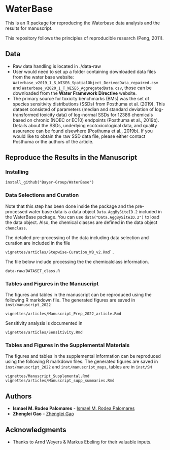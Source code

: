 # WaterBase


This is an R package for reproducing the Waterbase data analysis and the results for manuscript.

This repository follows the principles of reproducible research (Peng, 2011).

## Data

- Raw data handling is located in ./data-raw
- User would need to set up a folder containing downloaded data files from the water base website:  `Waterbase_v2019_1_S_WISE6_SpatialObject_DerivedData_repaired.csv` and `Waterbase_v2020_1_T_WISE6_AggregatedData.csv`, those can be downloaded from the **Water Framework Directive** website.
- The primary source for toxicity benchmarks (BMs) was the set of species sensitivity distributions (SSDs) from Posthuma et al. (2019). This dataset consisted of parameters (median and standard deviation of log-transformed toxicity data) of log-normal SSDs for 12386 chemicals based on chronic (NOEC or EC10) endpoints (Posthuma et al., 2019b). Details about the SSDs, underlying ecotoxicological data, and quality assurance can be found elsewhere (Posthuma et al., 2019b). If you would like to obtain the raw SSD data file, please either contact Posthuma or the authors of the article. 


## Reproduce the Results in the Manuscript

### Installing


```
install_github("Bayer-Group/WaterBase")
```

### Data Selections and Curation

Note that this step has been done inside the package and the pre-processed water base data is a data object `Data.AggBySiteID.2` included in the WaterBase package. You can use `data("Data.AggBySiteID.2")` to load the data object. Also, the chemical classes are defined in the data object `chemclass`.

The detailed pre-processing of the data including data selection and curation are included in the file 

```
vignettes/articles/Stepwise-Curation_WB_v2.Rmd`. 
```

The file below include processing the the chemicalclass information.

```
data-raw/DATASET_class.R
```


### Tables and Figures in the Manuscript

The figures and tables in the manuscript can be reproduced using the following R markdown file. The generated figures are saved in `inst/manuscript_2022`

```
vignettes/articles/Manuscript_Prep_2022_article.Rmd
```

Sensitivity analysis is documented in 

```
vignettes/articles/Sensitivity.Rmd
```

### Tables and Figures in the Supplemental Materials

The figures and tables in the supplemental information can be reproduced using the following R markdown files. The generated figures are saved in `inst/manuscript_2022` and `inst/manuscript_maps`, tables are in `inst/SM`

```
vignettes/Manuscript_Supplemental.Rmd
vignettes/articles/Manuscript_supp_summaries.Rmd
```

## Authors

* **Ismael M. Rodea Palomares** - [Ismael M. Rodea Palomares](mailto:ismaelm.rodeapalomares@bayer.com)
* **Zhenglei Gao** - [Zhenglei Gao](mailto:zhenglei.gao@bayer.com)


## Acknowledgments

* Thanks to Arnd Weyers & Markus Ebeling for their valuable inputs.


